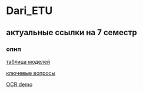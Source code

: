 # Dari_ETU

## актуальные ссылки на 7 семестр

### опнп

[таблица моделей](https://docs.google.com/spreadsheets/d/1H2m15oYXDVIcNTyuBMMXizzLEFUzeQ1FmOI0m46mntQ/edit?gid=521865991)

[ключевые вопросы](https://docs.google.com/document/d/1Vciw9_i_sdgQIkSIZg8oMQMvN5XArE9sM9inBWIFa88/edit?tab=t.0#heading=h.23om8evpbx38)

[OCR demo](https://docs.google.com/document/d/1_Hln-bm9w59-COGOVMeDbaAI8cQk6RBZO-4DlNGrSiU/edit?tab=t.0)

